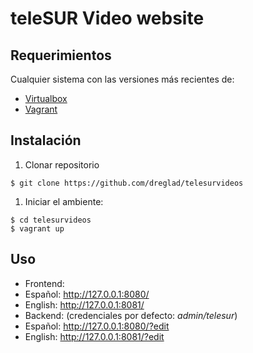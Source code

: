 # teleSUR Video website

## Requerimientos
Cualquier sistema con las versiones más recientes de:
 - [Virtualbox][1]
 - [Vagrant][2]

## Instalación
  1. Clonar repositorio
  ```{r, engine='bash'}
  $ git clone https://github.com/dreglad/telesurvideos
  ```

  1. Iniciar el ambiente:
  ```{r, engine='bash'}
  $ cd telesurvideos
  $ vagrant up
  ```

## Uso
  - Frontend:
   - Español: http://127.0.0.1:8080/
   - English: http://127.0.0.1:8081/
  - Backend: (credenciales por defecto: *admin/telesur*)
   - Español: http://127.0.0.1:8080/?edit
   - English: http://127.0.0.1:8081/?edit



  [1]: https://www.virtualbox.org/ "Oracle Virtualbox"
  [2]: https://www.vagrantup.com/ "Vagrant"
